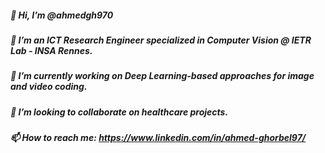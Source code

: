##### 👋 Hi, I’m @ahmedgh970
##### 👀 I’m an ICT Research Engineer specialized in Computer Vision @ IETR Lab - INSA Rennes.
##### 🌱 I’m currently working on Deep Learning-based approaches for image and video coding.
##### 💞️ I’m looking to collaborate on healthcare projects.
##### 📫 How to reach me: https://www.linkedin.com/in/ahmed-ghorbel97/

<!---
ahmedgh970/ahmedgh970 is a ✨ special ✨ repository because its `README.md` (this file) appears on your GitHub profile.
You can click the Preview link to take a look at your changes.
--->
